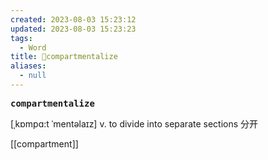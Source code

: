 ```yaml
---
created: 2023-08-03 15:23:12
updated: 2023-08-03 15:23:23
tags:
  - Word
title: 📖compartmentalize
aliases:
  - null
---
```


<pre><strong>compartmentalize</strong></pre>
[ˌkɒmpɑ:t ˈmentəlaɪz]
v. to divide into separate sections 分开

[[compartment]]